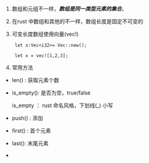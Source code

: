 1. 数组和元组不一样，***数组是同一类型元素的集合***。

2. 在rust 中数组和其他的不一样，数组长度是固定不可变的

3. 可变长度数组使用向量(vec!)

        let x:Vec<i32>= Vec::new();

        let x = vec![1,2,3];

4. 常用方法

+ len() : 获取元素个数

+ is_empty(): 是否为空，true/false  

   is_empty ： rust 命名风格，下划线(_) 小写

+ push() : 添加

+ first() : 首个元素

+ last(): 末尾元素

+
